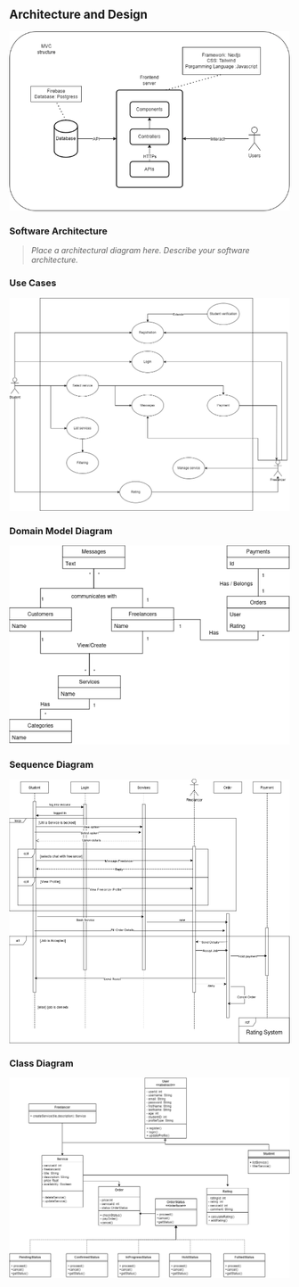 
## Architecture and Design
![Architecture and design](Documents/arquitecture-diagram.drawio.png)

### Software Architecture
> _Place a architectural diagram here._
> _Describe your software architecture._


### Use Cases
![Use Case Diagram](Documents/user_case_diagram_png.png)

### Domain Model Diagram
![Domain Model Diagram](domain_diagram.png)

### Sequence Diagram
![Sequence Model Diagram](Documents/sequence_diagram.drawio.png)

### Class Diagram
![Class Diagram](Documents/Class_Diagram.drawio.png)
